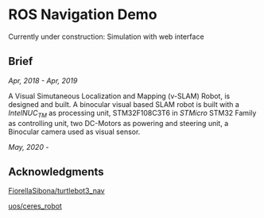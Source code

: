 # ROS Navigation Demo

Currently under construction: Simulation with web interface

## Brief

*Apr, 2018 - Apr, 2019*

A Visual Simutaneous Localization and Mapping (v-SLAM) Robot, is designed and built. A binocular visual based SLAM robot is built with a $Intel NUC_{TM}$ as processing unit, STM32F108C3T6 in $STMicro$ STM32 Family  as controlling unit, two DC-Motors as powering and steering unit, a Binocular camera used as visual sensor.

*May, 2020 -*

## Acknowledgments

[FiorellaSibona/turtlebot3_nav](https://github.com/FiorellaSibona/turtlebot3_nav)

[uos/ceres_robot](https://github.com/uos/ceres_robot)
